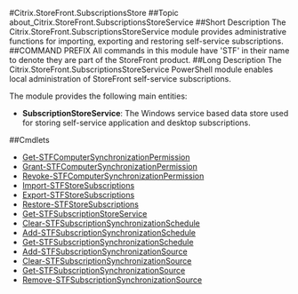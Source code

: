 #Citrix.StoreFront.SubscriptionsStore
##Topic
about_Citrix.StoreFront.SubscriptionsStoreService
##Short Description
The Citrix.StoreFront.SubscriptionsStoreService module provides administrative functions for importing, exporting and restoring self-service subscriptions.
##COMMAND PREFIX
All commands in this module have 'STF' in their name to denote they are part of the StoreFront product.
##Long Description
The Citrix.StoreFront.SubscriptionsStoreService PowerShell module enables local administration of StoreFront self-service subscriptions. 

The module provides the following main entities: 

* **SubscriptionStoreService**: The Windows service based data store used for storing self-service application and desktop subscriptions.

##Cmdlets

* [Get-STFComputerSynchronizationPermission](Get-STFComputerSynchronizationPermission)
* [Grant-STFComputerSynchronizationPermission](Grant-STFComputerSynchronizationPermission)
* [Revoke-STFComputerSynchronizationPermission](Revoke-STFComputerSynchronizationPermission)
* [Import-STFStoreSubscriptions](Import-STFStoreSubscriptions)
* [Export-STFStoreSubscriptions](Export-STFStoreSubscriptions)
* [Restore-STFStoreSubscriptions](Restore-STFStoreSubscriptions)
* [Get-STFSubscriptionStoreService](Get-STFSubscriptionStoreService)
* [Clear-STFSubscriptionSynchronizationSchedule](Clear-STFSubscriptionSynchronizationSchedule)
* [Add-STFSubscriptionSynchronizationSchedule](Add-STFSubscriptionSynchronizationSchedule)
* [Get-STFSubscriptionSynchronizationSchedule](Get-STFSubscriptionSynchronizationSchedule)
* [Add-STFSubscriptionSynchronizationSource](Add-STFSubscriptionSynchronizationSource)
* [Clear-STFSubscriptionSynchronizationSource](Clear-STFSubscriptionSynchronizationSource)
* [Get-STFSubscriptionSynchronizationSource](Get-STFSubscriptionSynchronizationSource)
* [Remove-STFSubscriptionSynchronizationSource](Remove-STFSubscriptionSynchronizationSource)
